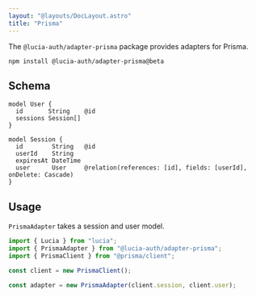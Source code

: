 ```yaml
---
layout: "@layouts/DocLayout.astro"
title: "Prisma"
---
```


The `@lucia-auth/adapter-prisma` package provides adapters for Prisma.

```
npm install @lucia-auth/adapter-prisma@beta
```

## Schema

```prisma
model User {
  id       String    @id
  sessions Session[]
}

model Session {
  id        String   @id
  userId    String
  expiresAt DateTime
  user      User     @relation(references: [id], fields: [userId], onDelete: Cascade)
}
```

## Usage

`PrismaAdapter` takes a session and user model.

```ts
import { Lucia } from "lucia";
import { PrismaAdapter } from "@lucia-auth/adapter-prisma";
import { PrismaClient } from "@prisma/client";

const client = new PrismaClient();

const adapter = new PrismaAdapter(client.session, client.user);
```
